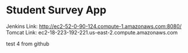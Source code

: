# Student Survey App
Jenkins Link: http://ec2-52-0-90-124.compute-1.amazonaws.com:8080/
Tomcat Link:  ec2-18-223-192-221.us-east-2.compute.amazonaws.com

test 4 from github 

